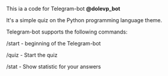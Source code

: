 This ia a code for Telegram-bot **@dolevp_bot**

It's a simple quiz on the Python programming language theme.

Telegram-bot supports the following commands:

/start - beginning of the Telegram-bot

/quiz - Start the quiz

/stat - Show statistic for your answers
